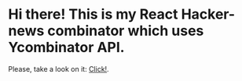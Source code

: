 # Hi there! This is my React Hacker-news combinator which uses Ycombinator API.
Please, take a look on it:
[Click!](https://AlexAven.github.io/hacker-news-combinator).


